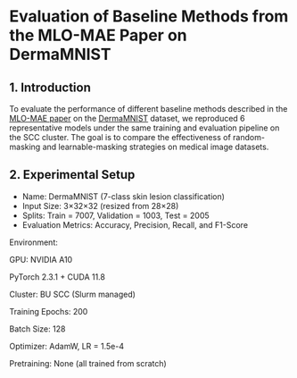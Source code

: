 # Evaluation of Baseline Methods from the MLO-MAE Paper on DermaMNIST

## 1. Introduction 
To evaluate the performance of different baseline methods described in the [MLO-MAE paper](https://arxiv.org/abs/2402.18128) on the [DermaMNIST](https://medmnist.com/) dataset, we reproduced 6 representative models under the same training and evaluation pipeline on the SCC cluster.
The goal is to compare the effectiveness of random-masking and learnable-masking strategies on medical image datasets.

## 2. Experimental Setup
- Name: DermaMNIST (7-class skin lesion classification)
- Input Size: 3×32×32 (resized from 28×28)
- Splits: Train = 7007, Validation = 1003, Test = 2005
- Evaluation Metrics: Accuracy, Precision, Recall, and F1-Score

Environment:

GPU: NVIDIA A10

PyTorch 2.3.1 + CUDA 11.8

Cluster: BU SCC (Slurm managed)

Training Epochs: 200

Batch Size: 128

Optimizer: AdamW, LR = 1.5e-4

Pretraining: None (all trained from scratch)